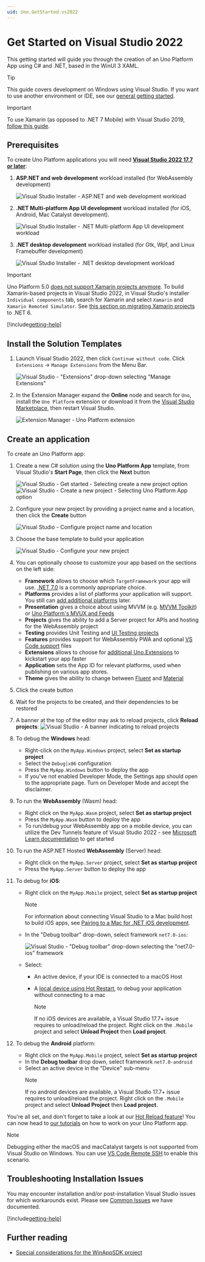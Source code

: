```yaml
---
uid: Uno.GetStarted.vs2022
---
```


# Get Started on Visual Studio 2022

This getting started will guide you through the creation of an Uno Platform App using C# and .NET, based in the WinUI 3 XAML.

> [!TIP] 
> This guide covers development on Windows using Visual Studio. If you want to use another environment or IDE, see our [general getting started](get-started.md).

> [!IMPORTANT] 
> To use Xamarin (as opposed to .NET 7 Mobile) with Visual Studio 2019, [follow this guide](get-started-vs.md).

## Prerequisites
To create Uno Platform applications you will need [**Visual Studio 2022 17.7 or later**](https://visualstudio.microsoft.com/vs/):

1. **ASP.NET and web development** workload installed (for WebAssembly development)

    ![Visual Studio Installer - ASP.NET and web development workload](Assets/quick-start/vs-install-web.png)

1. **.NET Multi-platform App UI development** workload installed (for iOS, Android, Mac Catalyst development).

    ![Visual Studio Installer - .NET Multi-platform App UI development workload](Assets/quick-start/vs-install-dotnet-mobile.png)

1. **.NET desktop development** workload installed (for Gtk, Wpf, and Linux Framebuffer development)

    ![Visual Studio Installer - .NET desktop development workload](Assets/quick-start/vs-install-dotnet.png)    

> [!IMPORTANT] 
> Uno Platform 5.0 [does not support Xamarin projects anymore](xref:Uno.Development.MigratingToUno5). To build Xamarin-based projects in Visual Studio 2022, in Visual Studio's installer `Individual components` tab, search for Xamarin and select `Xamarin` and `Xamarin Remoted Simulator`. See [this section on migrating Xamarin projects](migrating-from-xamarin-to-net6.md) to .NET 6.

[!include[getting-help](use-uno-check-inline-windows.md)]

## Install the Solution Templates

1. Launch Visual Studio 2022, then click `Continue without code`. Click `Extensions` -> `Manage Extensions` from the Menu Bar.

    ![Visual Studio - "Extensions" drop-down selecting "Manage Extensions"](Assets/tutorial01/manage-extensions.png)

2. In the Extension Manager expand the **Online** node and search for `Uno`, install the `Uno Platform` extension or download it from the [Visual Studio Marketplace](https://marketplace.visualstudio.com/items?itemName=unoplatform.uno-platform-addin-2022), then restart Visual Studio.

    ![Extension Manager - Uno Platform extension](Assets/tutorial01/uno-extensions.PNG)

## Create an application

To create an Uno Platform app:
1. Create a new C# solution using the **Uno Platform App** template, from Visual Studio's **Start Page**, then click the **Next** button

    ![Visual Studio - Get started - Selecting `create a new project` option](Assets/tutorial01/newproject1.PNG)
    ![Visual Studio - Create a new project - Selecting `Uno Platform App` option](Assets/tutorial01/newproject2.PNG)

1. Configure your new project by providing a project name and a location, then click the **Create** button

    ![Visual Studio - Configure project name and location](Assets/tutorial01/configure-new-unoplatform-app.PNG)

1. Choose the base template to build your application
   
    ![Visual Studio - Configure your new project](Assets/quick-start/vsix-new-project-options.png)

1. You can optionally choose to customize your app based on the sections on the left side:
    - **Framework** allows to choose which `TargetFramework` your app will use. [.NET 7.0](https://dotnet.microsoft.com/en-us/download/dotnet/7.0) is a commonly appropriate choice.
    - **Platforms** provides a list of platforms your application will support. You still can [add additional platforms](xref:Uno.Guides.AddAdditionalPlatforms) later.
    - **Presentation** gives a choice about using MVVM (e.g. [MVVM Toolkit](https://learn.microsoft.com/en-us/dotnet/communitytoolkit/mvvm/)) or [Uno Platform's MVUX and Feeds](xref:Overview.Reactive.Concept)
    - **Projects** gives the ability to add a Server project for APIs and hosting for the WebAssembly project
    - **Testing** provides Unit Testing and [UI Testing projects](https://g7ithub.com/unoplatform/Uno.UITest)
    - **Features** provides support for WebAssembly PWA and optional [VS Code support](xref:Uno.GetStarted.vscode) files
    - **Extensions** allows to choose for [additional Uno.Extensions](xref:Overview.Features) to kickstart your app faster
    - **Application** sets the App ID for relevant platforms, used when publishing on various app stores.
    - **Theme** gives the ability to change between [Fluent](xref:uno.themes.fluent.getstarted) and [Material](xref:uno.themes.material.getstarted)
    
1. Click the create button

1. Wait for the projects to be created, and their dependencies to be restored

1. A banner at the top of the editor may ask to reload projects, click **Reload projects**:
    ![Visual Studio - A banner indicating to reload projects](Assets/quick-start/vs2022-project-reload.png)

1. To debug the **Windows** head:
    - Right-click on the `MyApp.Windows` project, select **Set as startup project**
    - Select the `Debug|x86` configuration
    - Press the `MyApp.Windows` button to deploy the app
    - If you've not enabled Developer Mode, the Settings app should open to the appropriate page. Turn on Developer Mode and accept the disclaimer.
1. To run the **WebAssembly** (Wasm) head:
    - Right click on the `MyApp.Wasm` project, select **Set as startup project**
    - Press the `MyApp.Wasm` button to deploy the app
    - To run/debug your WebAssembly app on a mobile device, you can utilize the Dev Tunnels feature of Visual Studio 2022 - see [Microsoft Learn documentation](https://learn.microsoft.com/aspnet/core/test/dev-tunnels) to get started
1. To run the ASP.NET Hosted **WebAssembly** (Server) head:
    - Right click on the `MyApp.Server` project, select **Set as startup project**
    - Press the `MyApp.Server` button to deploy the app
1. To debug for **iOS**:
    - Right click on the `MyApp.Mobile` project, select **Set as startup project**
        > [!NOTE]
        > For information about connecting Visual Studio to a Mac build host to build iOS apps, see [Pairing to a Mac for .NET iOS development](https://docs.microsoft.com/en-us/xamarin/ios/get-started/installation/windows/connecting-to-mac/).

    - In the "Debug toolbar" drop-down, select framework `net7.0-ios`:

      ![Visual Studio - "Debug toolbar" drop-down selecting the "net7.0-ios" framework](Assets/quick-start/net7-ios-debug.png)
      
    - Select:
      - An active device, if your IDE is connected to a macOS Host
      - A [local device using Hot Restart](https://learn.microsoft.com/en-us/xamarin/xamarin-forms/deploy-test/hot-restart), to debug your application without connecting to a mac
      
        > [!NOTE] 
        > If no iOS devices are available, a Visual Studio 17.7+ issue requires to unload/reload the project. Right click on the `.Mobile` project and select **Unload Project** then **Load project**.

1. To debug the **Android** platform:
    - Right click on the `MyApp.Mobile` project, select **Set as startup project**
    - In the **Debug toolbar** drop down, select framework `net7.0-android`
    - Select an active device in the "Device" sub-menu
        > [!NOTE] 
        > If no android devices are available, a Visual Studio 17.7+ issue requires to unload/reload the project. Right click on the `.Mobile` project and select **Unload Project** then **Load project**.

You're all set, and don't forget to take a look at our [Hot Reload feature](xref:Uno.Features.HotReload)! You can now head to [our tutorials](getting-started-tutorial-1.md) on how to work on your Uno Platform app.

> [!NOTE] 
> Debugging either the macOS and macCatalyst targets is not supported from Visual Studio on Windows. You can use [VS Code Remote SSH](xref:Uno.GetStarted.vscode) to enable this scenario.

## Troubleshooting Installation Issues

You may encounter installation and/or post-installation Visual Studio issues for which workarounds exist. Please see [Common Issues](xref:Uno.GetStarted.Wizard) we have documented.

[!include[getting-help](getting-help.md)]

## Further reading
- [Special considerations for the WinAppSDK project](features/winapp-sdk-specifics.md)
